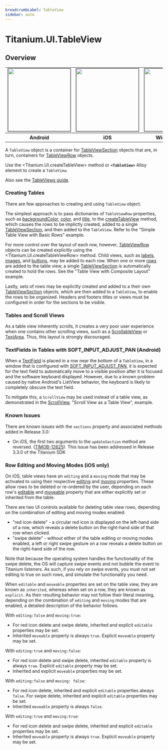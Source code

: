 ```yaml
---
breadcrumbLabel: TableView
sidebar: auto
---
```


# Titanium.UI.TableView

<ProxySummary/>

## Overview

<table id="platformComparison">
  <tr>
    <td><img src="images/tableview/tableview_android.png" height="200" style="border: 1px solid black;" /></td>
    <td><img src="images/tableview/tableview_ios.png" height="200" style="border: 1px solid black;" /></td>
    <td><img src="images/tableview/tableview_wp.png" height="200" style="border: 1px solid black;" /></td>
  </tr>
  <tr><th>Android</th><th>iOS</th><th>Windows Phone</th></tr>
</table>

A `TableView` object is a container for [TableViewSection](Titanium.UI.TableViewSection)
objects that are, in turn, containers for [TableViewRow](Titanium.UI.TableViewRow) objects.

Use the <Titanium.UI.createTableView> method or **`<TableView>`** Alloy element to create a `TableView`.

Also see the [TableViews guide](https://docs.appcelerator.com/platform/latest/#!/guide/TableViews).

### Creating Tables

There are few approaches to creating and using `TableView` object.

The simplest approach is to pass dictionaries of `TableViewRow` properties, such as
[backgroundColor](Titanium.UI.TableViewRow.backgroundColor),
[color](Titanium.UI.TableViewRow.color), and [title](Titanium.UI.TableViewRow.title), to the
[createTableView](Titanium.UI.createTableView) method, which causes the rows to be implictly
created, added to a single [TableViewSection](Titanium.UI.TableViewSection), and then added to
the `TableView`. Refer to the "Simple Table View with Basic Rows" example.

For more control over the layout of each row, however, [TableViewRow](Titanium.UI.TableViewRow)
objects can be created explicitly using the <Titanium.UI.createTableViewRow> method. Child views,
such as [labels](Titanium.UI.Label), [images](Titanium.UI.ImageView), and
[buttons](Titanium.UI.Button), may be added to each row. When one or more
[rows](Titanium.UI.TableViewRow) are added to the table view,
a single [TableViewSection](Titanium.UI.TableViewSection) is automatically created to hold the
rows. See the "Table View with Composite Layout" example.

Lastly, sets of rows may be explicitly created and added to a their own
[TableViewSection](Titanium.UI.TableViewSection) objects, which are then added to a `TableView`,
to enable the rows to be organized. Headers and footers titles or views must be configured
in order for the sections to be visible.

### Tables and Scroll Views

As a table view inherently scrolls, it creates a very poor user experience when one contains
other scrolling views, such as a [ScrollableView](Titanium.UI.ScrollableView) or
[TextArea](Titanium.UI.TextArea). Thus, this layout is strongly discouraged.

### TextFields in Tables with SOFT_INPUT_ADJUST_PAN (Android)

When a [TextField](Titanium.UI.TextField) is placed in a row near the bottom of a `TableView`,
in a window that is configured with
[SOFT_INPUT_ADJUST_PAN](Titanium.UI.Android.SOFT_INPUT_ADJUST_PAN), it is expected for the
text field to automatically move to a visible position after it is focused and the software
keyboard displayed. However, due to a known problem caused by native Android's ListView behavior,
the keyboard is likely to completely obscure the text field.

To mitigate this, a `ScrollView` may be used instead of a table view, as demonstrated in the
[ScrollView](Titanium.UI.ScrollView), "Scroll View as a Table View", example.

### Known Issues

There are known issues with the `sections` property and associated methods added in
Release 3.0:

*   On iOS, the first two arguments to the `updateSection` method are reversed.
    ([TIMOB-12625](https://jira.appcelerator.org/browse/TIMOB-12625)). This issue has been
    addressed in Release 3.3.0 of the Titanium SDK

### Row Editing and Moving Modes (iOS only)

On iOS, table views have an `editing` and a `moving` mode that may be activated to using their
respective [editing](Titanium.UI.TableView.editing) and [moving](Titanium.UI.TableView.moving)
properties. These allow rows to be deleted or re-ordered by the user, depending on each row's
[editable](Titanium.UI.TableViewRow.editable) and [moveable](Titanium.UI.TableViewRow.moveable)
property that are either explicitly set or inherited from the table.

There are two UI controls available for deleting table view rows, depending on the combination
of editing and moving modes enabled:

* "red icon delete" - a circular red icon is displayed on the left-hand side of a row, which
reveals a delete button on the right-hand side of that row when clicked.
* "swipe delete" - without either of the table editing or moving modes enabled, a left or right
swipe gesture on a row reveals a delete button on the right-hand side of the row.

Note that because the operating system handles the functionality of the swipe delete, the OS will
capture swipe events and not bubble the event to Titanium listeners. As such, if you rely on
swipe events, you must not set editing to true on such rows, and simulate the functionality you
need.

When `editable` and `moveable` properties are set on the table view, they are known as `inherited`,
whereas when set on a row, they are known as `explicit`. As their resulting behavior may not
follow their literal meaning, depending on the combination of `editing` and `moving` modes that
are enabled, a detailed description of the behavior follows.

With `editing:false` and `moving:true`:

* For red icon delete and swipe delete, inherited and explicit `editable` properties may be set.
* Inherited `moveable` property is always `true`. Explicit `moveable` property may be set.

With `editing:true` and `moving:false`:

* For red icon delete and swipe delete, inherited `editable` property is always `true`. Explicit
`editable` property may be set.
* Inherited and explicit `moveable` properties may be set.

With `editing:false` and `moving: false`:

* For red icon delete, inherited and explicit `editable` properties always `false`. For
swipe delete, inherited and explicit `editable` properties may be set.
* Inherited `moveable` property is always `false`.

With `editing:true` and `moving:true`:

* For red icon delete and swipe delete, inherited and explicit `editable` properties may be set.
* Inherited `moveable` property is always `true`. Explicit `moveable` property may be set.

<ApiDocs/>
